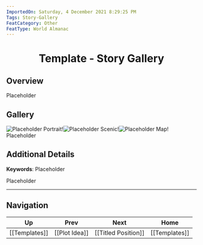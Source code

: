 ```yaml
---
ImportedOn: Saturday, 4 December 2021 8:29:25 PM
Tags: Story-Gallery
FeatCategory: Other
FeatType: World Almanac
---
```

# <center>Template - Story Gallery</center>

## Overview

Placeholder

## Gallery
![Placeholder Portrait!](ImagePlaceholder.png)![Placeholder Scenic!](ImagePlaceholder.png)![Placeholder Map!](MapPlaceholder.png)
Placeholder

## Additional Details

**Keywords**: Placeholder

Placeholder


---
## Navigation
| Up | Prev | Next | Home |
|----|------|------|------|
| [[Templates]] | [[Plot Idea]] | [[Titled Position]] | [[Templates]] |
